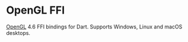 # OpenGL FFI

[OpenGL][OpenGL] 4.6 FFI bindings for Dart. Supports Windows, Linux and macOS desktops.

[OpenGL]: https://www.khronos.org/opengl/